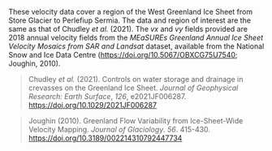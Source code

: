These velocity data cover a region of the West Greenland Ice Sheet from Store Glacier to Perlefiup Sermia. The data and region of interest are the same as that of Chudley _et al._ (2021). The _vx_ and _vy_ fields provided are 2018 annual velocity fields from the _MEaSUREs Greenland Annual Ice Sheet Velocity Mosaics from SAR and Landsat_ dataset, available from the National Snow and Ice Data Centre (https://doi.org/10.5067/OBXCG75U7540; Joughin, 2010). 

> Chudley _et al._ (2021). Controls on water storage and drainage in crevasses on the Greenland Ice Sheet. _Journal of Geophysical Research: Earth Surface_, _126_, e2021JF006287. https://doi.org/10.1029/2021JF006287

> Joughin (2010). Greenland Flow Variability from Ice-Sheet-Wide Velocity Mapping. _Journal of Glaciology_. _56_. 415-430. https://doi.org/10.3189/002214310792447734